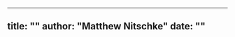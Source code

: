 <!-- 
    Options:

    [title]
    [author]
    [date] - default: "\today"
    [spacing] - line spacing, default: 1
    [fontsize] - size of the font, default: 11pt, (only 10pt, 11pt, and 12pt supported)
-->

---
title: ""
author: "Matthew Nitschke"
date: ""
---

# 